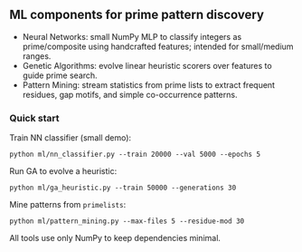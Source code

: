 ## ML components for prime pattern discovery

- Neural Networks: small NumPy MLP to classify integers as prime/composite using handcrafted features; intended for small/medium ranges.
- Genetic Algorithms: evolve linear heuristic scorers over features to guide prime search.
- Pattern Mining: stream statistics from prime lists to extract frequent residues, gap motifs, and simple co-occurrence patterns.

### Quick start

Train NN classifier (small demo):

```
python ml/nn_classifier.py --train 20000 --val 5000 --epochs 5
```

Run GA to evolve a heuristic:

```
python ml/ga_heuristic.py --train 50000 --generations 30
```

Mine patterns from `primelists`:

```
python ml/pattern_mining.py --max-files 5 --residue-mod 30
```

All tools use only NumPy to keep dependencies minimal.


